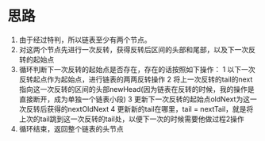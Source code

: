 # 思路

1. 由于经过特判，所以链表至少有两个节点。
2. 对这两个节点先进行一次反转，获得反转后区间的头部和尾部，以及下一次反转的起始点
3. 循环判断下一次反转的起始点是否存在，存在的话按照如下操作：
1 以下一次反转起点作为起始点，进行链表的两两反转操作
2 将上一次反转的tail的next指向这一次反转的区间的头部newHead(因为链表在反转的时候，我的操作是直接断开，成为单独一个链表小段)
3 更新下一次反转的起始点oldNext为这一次反转后获得的nextOldNext
4 更新新的tail在哪里，tail = nextTail，就是将上次的tail跳到这一次反转的tail处，以便下一次的时候需要他做过程2操作
4. 循环结束，返回整个链表的头节点
